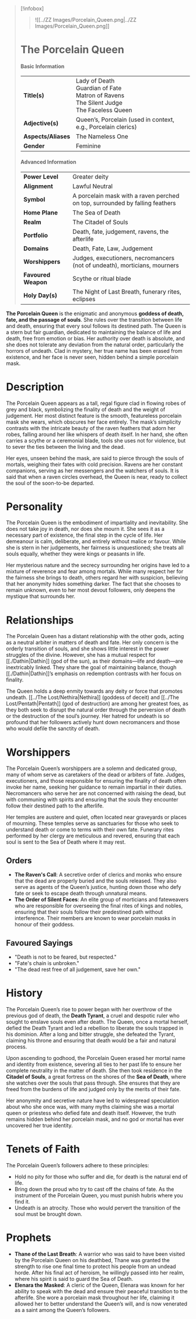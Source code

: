 > [!infobox]
> > ![[../ZZ Images/Porcelain_Queen.png|../ZZ Images/Porcelain_Queen.png]]  
> # The Porcelain Queen
> #### Basic Information
> |  |   |
> |---|---|
> | **Title(s)** | Lady of Death<br>Guardian of Fate<br>Matron of Ravens<br>The Silent Judge<br>The Faceless Queen |
> | **Adjective(s)** | Queen’s, Porcelain (used in context, e.g., Porcelain clerics) |
> | **Aspects/Aliases** | The Nameless One |
> | **Gender** | Feminine |
> 
> #### Advanced Information
> |  |  | 
> | --- | --- |
> | **Power Level** | Greater deity |
> | **Alignment** | Lawful Neutral |
> | **Symbol** | A porcelain mask with a raven perched on top, surrounded by falling feathers |
> | **Home Plane** | The Sea of Death |
> | **Realm** | The Citadel of Souls |
> | **Portfolio** | Death, fate, judgement, ravens, the afterlife |
> | **Domains** | Death, Fate, Law, Judgement |
> | **Worshippers** | Judges, executioners, necromancers (not of undeath), morticians, mourners |
> | **Favoured Weapon** | Scythe or ritual blade |
> | **Holy Day(s)** | The Night of Last Breath, funerary rites, eclipses |

**The Porcelain Queen** is the enigmatic and anonymous **goddess of death, fate, and the passage of souls**. She rules over the transition between life and death, ensuring that every soul follows its destined path. The Queen is a stern but fair guardian, dedicated to maintaining the balance of life and death, free from emotion or bias. Her authority over death is absolute, and she does not tolerate any deviation from the natural order, particularly the horrors of undeath. Clad in mystery, her true name has been erased from existence, and her face is never seen, hidden behind a simple porcelain mask.

# Description
The Porcelain Queen appears as a tall, regal figure clad in flowing robes of grey and black, symbolizing the finality of death and the weight of judgement. Her most distinct feature is the smooth, featureless porcelain mask she wears, which obscures her face entirely. The mask’s simplicity contrasts with the intricate beauty of the raven feathers that adorn her robes, falling around her like whispers of death itself. In her hand, she often carries a scythe or a ceremonial blade, tools she uses not for violence, but to sever the ties between the living and the dead.

Her eyes, unseen behind the mask, are said to pierce through the souls of mortals, weighing their fates with cold precision. Ravens are her constant companions, serving as her messengers and the watchers of souls. It is said that when a raven circles overhead, the Queen is near, ready to collect the soul of the soon-to-be departed.

# Personality
The Porcelain Queen is the embodiment of impartiality and inevitability. She does not take joy in death, nor does she mourn it. She sees it as a necessary part of existence, the final step in the cycle of life. Her demeanour is calm, deliberate, and entirely without malice or favour. While she is stern in her judgements, her fairness is unquestioned; she treats all souls equally, whether they were kings or peasants in life.

Her mysterious nature and the secrecy surrounding her origins have led to a mixture of reverence and fear among mortals. While many respect her for the fairness she brings to death, others regard her with suspicion, believing that her anonymity hides something darker. The fact that she chooses to remain unknown, even to her most devout followers, only deepens the mystique that surrounds her.

# Relationships
The Porcelain Queen has a distant relationship with the other gods, acting as a neutral arbiter in matters of death and fate. Her only concern is the orderly transition of souls, and she shows little interest in the power struggles of the divine. However, she has a mutual respect for [[./Dathin|Dathin]] (god of the sun), as their domains—life and death—are inextricably linked. They share the goal of maintaining balance, though [[./Dathin|Dathin]]’s emphasis on redemption contrasts with her focus on finality.

The Queen holds a deep enmity towards any deity or force that promotes undeath. [[../The Lost/Nethira|Nethira]] (goddess of deceit) and [[../The Lost/Pentath|Pentath]] (god of destruction) are among her greatest foes, as they both seek to disrupt the natural order through the perversion of death or the destruction of the soul’s journey. Her hatred for undeath is so profound that her followers actively hunt down necromancers and those who would defile the sanctity of death.

# Worshippers
The Porcelain Queen’s worshippers are a solemn and dedicated group, many of whom serve as caretakers of the dead or arbiters of fate. Judges, executioners, and those responsible for ensuring the finality of death often invoke her name, seeking her guidance to remain impartial in their duties. Necromancers who serve her are not concerned with raising the dead, but with communing with spirits and ensuring that the souls they encounter follow their destined path to the afterlife.

Her temples are austere and quiet, often located near graveyards or places of mourning. These temples serve as sanctuaries for those who seek to understand death or come to terms with their own fate. Funerary rites performed by her clergy are meticulous and revered, ensuring that each soul is sent to the Sea of Death where it may rest.

## Orders
- **The Raven's Call**: A secretive order of clerics and monks who ensure that the dead are properly buried and the souls released. They also serve as agents of the Queen’s justice, hunting down those who defy fate or seek to escape death through unnatural means.
- **The Order of Silent Faces**: An elite group of morticians and fateweavers who are responsible for overseeing the final rites of kings and nobles, ensuring that their souls follow their predestined path without interference. Their members are known to wear porcelain masks in honour of their goddess.

## Favoured Sayings
- "Death is not to be feared, but respected."
- "Fate's chain is unbroken."
- "The dead rest free of all judgement, save her own."

# History
The Porcelain Queen’s rise to power began with her overthrow of the previous god of death, the **Death Tyrant**, a cruel and despotic ruler who sought to enslave souls even after death. The Queen, once a mortal herself, defied the Death Tyrant and led a rebellion to liberate the souls trapped in his dominion. After a long and bitter struggle, she defeated the Tyrant, claiming his throne and ensuring that death would be a fair and natural process. 

Upon ascending to godhood, the Porcelain Queen erased her mortal name and identity from existence, severing all ties to her past life to ensure her complete neutrality in the matter of death. She then took residence in the **Citadel of Souls**, a great fortress on the shores of the **Sea of Death**, where she watches over the souls that pass through. She ensures that they are freed from the burdens of life and judged only by the merits of their fate.

Her anonymity and secretive nature have led to widespread speculation about who she once was, with many myths claiming she was a mortal queen or priestess who defied fate and death itself. However, the truth remains hidden behind her porcelain mask, and no god or mortal has ever uncovered her true identity.

# Tenets of Faith
The Porcelain Queen’s followers adhere to these principles:
- Hold no pity for those who suffer and die, for death is the natural end of life.
- Bring down the proud who try to cast off the chains of fate. As the instrument of the Porcelain Queen, you must punish hubris where you find it.
- Undeath is an atrocity. Those who would pervert the transition of the soul must be brought down.

# Prophets
- **Thane of the Last Breath**: A warrior who was said to have been visited by the Porcelain Queen on his deathbed, Thane was granted the strength to rise one final time to protect his people from an undead horde. After his final act of heroism, he willingly passed into her realm, where his spirit is said to guard the Sea of Death.
- **Elenara the Masked**: A cleric of the Queen, Elenara was known for her ability to speak with the dead and ensure their peaceful transition to the afterlife. She wore a porcelain mask throughout her life, claiming it allowed her to better understand the Queen’s will, and is now venerated as a saint among the Queen’s followers.